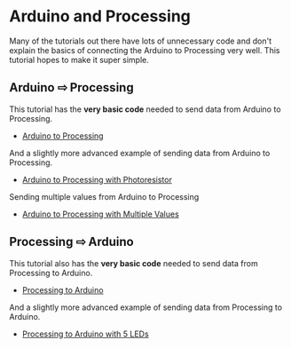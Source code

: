 # Arduino and Processing

Many of the tutorials out there have lots of unnecessary code and don't explain
the basics of connecting the Arduino to Processing very well. This tutorial
hopes to make it super simple.

## Arduino ⇨ Processing

This tutorial has the **very basic code** needed to send data from Arduino to
Processing.

- [Arduino to Processing](arduino-to-processing.md)

And a slightly more advanced example of sending data from Arduino to Processing.

- [Arduino to Processing with Photoresistor](arduino-to-processing-photoresistor.md)

Sending multiple values from Arduino to Processing

- [Arduino to Processing with Multiple Values](arduino-to-processing-multiple-values.md)

## Processing ⇨ Arduino

This tutorial also has the **very basic code** needed to send data from Processing to
Arduino.

- [Processing to Arduino](processing-to-arduino.md)

And a slightly more advanced example of sending data from Processing to Arduino.

- [Processing to Arduino with 5 LEDs](processing-to-arduino-5-leds.md)
